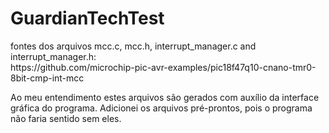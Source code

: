 # GuardianTechTest

<p> fontes dos arquivos mcc.c, mcc.h, interrupt_manager.c and interrupt_manager.h:<br>
https://github.com/microchip-pic-avr-examples/pic18f47q10-cnano-tmr0-8bit-cmp-int-mcc<br>

Ao meu entendimento estes arquivos são gerados com auxílio da interface gráfica do programa. Adicionei os arquivos pré-prontos, pois o programa não faria sentido sem eles.
</p>
